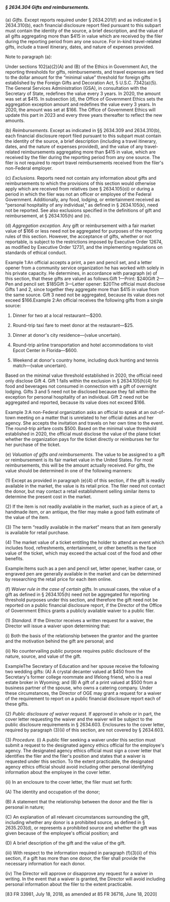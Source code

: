 ##### § 2634.304 Gifts and reimbursements. #####

(a) *Gifts.* Except reports required under § 2634.201(f) and as indicated in § 2634.310(b), each financial disclosure report filed pursuant to this subpart must contain the identity of the source, a brief description, and the value of all gifts aggregating more than $415 in value which are received by the filer during the reporting period from any one source. For in-kind travel-related gifts, include a travel itinerary, dates, and nature of expenses provided.

Note to paragraph (a):

Under sections 102(a)(2)(A) and (B) of the Ethics in Government Act, the reporting thresholds for gifts, reimbursements, and travel expenses are tied to the dollar amount for the “minimal value” threshold for foreign gifts established by the Foreign Gifts and Decoration Act, 5 U.S.C. 7342(a)(5). The General Services Administration (GSA), in consultation with the Secretary of State, redefines the value every 3 years. In 2020, the amount was set at $415. In subsection (d), the Office of Government Ethics sets the aggregation exception amount and redefines the value every 3 years. In 2020, the amount was set at $166. The Office of Government Ethics will update this part in 2023 and every three years thereafter to reflect the new amounts.

(b) *Reimbursements.* Except as indicated in §§ 2634.309 and 2634.310(b), each financial disclosure report filed pursuant to this subpart must contain the identity of the source, a brief description (including a travel itinerary, dates, and the nature of expenses provided), and the value of any travel-related reimbursements aggregating more than $415 in value, which are received by the filer during the reporting period from any one source. The filer is not required to report travel reimbursements received from the filer's non-Federal employer.

(c) *Exclusions.* Reports need not contain any information about gifts and reimbursements to which the provisions of this section would otherwise apply which are received from relatives (see § 2634.105(o)) or during a period in which the filer was not an officer or employee of the Federal Government. Additionally, any food, lodging, or entertainment received as “personal hospitality of any individual,” as defined in § 2634.105(k), need not be reported. See also exclusions specified in the definitions of gift and reimbursement, at § 2634.105(h) and (n).

(d) *Aggregation exception.* Any gift or reimbursement with a fair market value of $166 or less need not be aggregated for purposes of the reporting rules of this section. However, the acceptance of gifts, whether or not reportable, is subject to the restrictions imposed by Executive Order 12674, as modified by Executive Order 12731, and the implementing regulations on standards of ethical conduct.

Example 1:An official accepts a print, a pen and pencil set, and a letter opener from a community service organization he has worked with solely in his private capacity. He determines, in accordance with paragraph (e) of this section, that these gifts are valued as follows:Gift 1—Print: $240Gift 2—Pen and pencil set: $185Gift 3—Letter opener: $20The official must disclose Gifts 1 and 2, since together they aggregate more than $415 in value from the same source. Gift 3 need not be aggregated, because its value does not exceed $166.Example 2:An official receives the following gifts from a single source:

1. Dinner for two at a local restaurant—$200.

2. Round-trip taxi fare to meet donor at the restaurant—$25.

3. Dinner at donor's city residence—(value uncertain).

4. Round-trip airline transportation and hotel accommodations to visit Epcot Center in Florida—$600.

5. Weekend at donor's country home, including duck hunting and tennis match—(value uncertain).

Based on the minimal value threshold established in 2020, the official need only disclose Gift 4. Gift 1 falls within the exclusion in § 2634.105(h)(4) for food and beverages not consumed in connection with a gift of overnight lodging. Gifts 3 and 5 need not be disclosed because they fall within the exception for personal hospitality of an individual. Gift 2 need not be aggregated and reported, because its value does not exceed $166.

Example 3:A non-Federal organization asks an official to speak at an out-of-town meeting on a matter that is unrelated to her official duties and her agency. She accepts the invitation and travels on her own time to the event. The round-trip airfare costs $500. Based on the minimal value threshold established in 2020, the official must disclose the value of the plane ticket whether the organization pays for the ticket directly or reimburses her for her purchase of the ticket.

(e) *Valuation of gifts and reimbursements.* The value to be assigned to a gift or reimbursement is its fair market value in the United States. For most reimbursements, this will be the amount actually received. For gifts, the value should be determined in one of the following manners:

(1) Except as provided in paragraph (e)(4) of this section, if the gift is readily available in the market, the value is its retail price. The filer need not contact the donor, but may contact a retail establishment selling similar items to determine the present cost in the market.

(2) If the item is not readily available in the market, such as a piece of art, a handmade item, or an antique, the filer may make a good faith estimate of the value of the item.

(3) The term “readily available in the market” means that an item generally is available for retail purchase.

(4) The market value of a ticket entitling the holder to attend an event which includes food, refreshments, entertainment, or other benefits is the face value of the ticket, which may exceed the actual cost of the food and other benefits.

Example:Items such as a pen and pencil set, letter opener, leather case, or engraved pen are generally available in the market and can be determined by researching the retail price for each item online.

(f) *Waiver rule in the case of certain gifts.* In unusual cases, the value of a gift as defined in § 2634.105(h) need not be aggregated for reporting threshold purposes under this section, and therefore the gift need not be reported on a public financial disclosure report, if the Director of the Office of Government Ethics grants a publicly available waiver to a public filer.

(1) *Standard.* If the Director receives a written request for a waiver, the Director will issue a waiver upon determining that:

(i) Both the basis of the relationship between the grantor and the grantee and the motivation behind the gift are personal; and

(ii) No countervailing public purpose requires public disclosure of the nature, source, and value of the gift.

ExampleThe Secretary of Education and her spouse receive the following two wedding gifts: (A) A crystal decanter valued at $450 from the Secretary's former college roommate and lifelong friend, who is a real estate broker in Wyoming; and (B) A gift of a print valued at $500 from a business partner of the spouse, who owns a catering company. Under these circumstances, the Director of OGE may grant a request for a waiver of the requirement to report on a public financial disclosure report each of these gifts.

(2) *Public disclosure of waiver request.* If approved in whole or in part, the cover letter requesting the waiver and the waiver will be subject to the public disclosure requirements in § 2634.603. Enclosures to the cover letter, required by paragraph (3)(ii) of this section, are not covered by § 2634.603.

(3) *Procedure.* (i) A public filer seeking a waiver under this section must submit a request to the designated agency ethics official for the employee's agency. The designated agency ethics official must sign a cover letter that identifies the filer and the filer's position and states that a waiver is requested under this section. To the extent practicable, the designated agency ethics official should avoid including other personal identifying information about the employee in the cover letter.

(ii) In an enclosure to the cover letter, the filer must set forth:

(A) The identity and occupation of the donor;

(B) A statement that the relationship between the donor and the filer is personal in nature;

(C) An explanation of all relevant circumstances surrounding the gift, including whether any donor is a prohibited source, as defined in § 2635.203(d), or represents a prohibited source and whether the gift was given because of the employee's official position; and

(D) A brief description of the gift and the value of the gift.

(iii) With respect to the information required in paragraph (f)(3)(ii) of this section, if a gift has more than one donor, the filer shall provide the necessary information for each donor.

(iv) The Director will approve or disapprove any request for a waiver in writing. In the event that a waiver is granted, the Director will avoid including personal information about the filer to the extent practicable.

[83 FR 33981, July 18, 2018, as amended at 85 FR 36716, June 18, 2020]